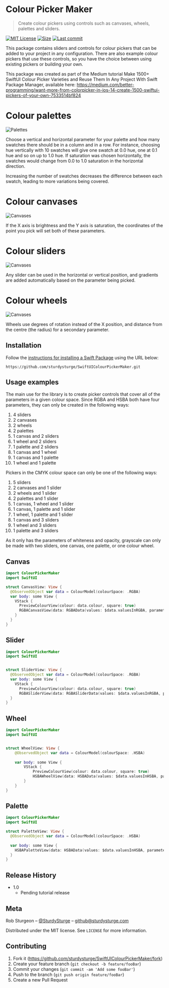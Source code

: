 # Colour Picker Maker
> Create colour pickers using controls such as canvases, wheels, palettes and sliders.

[![MIT License][license-image]][license-image]
[![Size][size-image]][size-image]
[![Last commit][commit-image]][commit-image]

This package contains sliders and controls for colour pickers that can be added to your project in any configuration. There are also example colour pickers that use these controls, so you have the choice between using existing pickers or building your own.

This package was created as part of the Medium tutorial Make 1500+ SwiftUI Colour Picker Varieties and Reuse Them In Any Project With Swift Package Manager, available here: https://medium.com/better-programming/want-more-from-colorpicker-in-ios-14-create-1500-swiftui-pickers-of-your-own-7533514bf824

# Colour palettes

![Palettes](/Images/palette.png)

Choose a vertical and horizontal parameter for your palette and how many swatches there should be in a column and in a row. For instance, choosing hue vertically with 10 swatches will give one swatch at 0.0 hue, one at 0.1 hue and so on up to 1.0 hue. If saturation was chosen horizontally, the swatches would change from 0.0 to 1.0 saturation in the horizontal direction.

Increasing the number of swatches decreases the difference between each swatch, leading to more variations being covered.

# Colour canvases

![Canvases](/Images/canvas.png)

If the X axis is brightness and the Y axis is saturation, the coordinates of the point you pick will set both of these parameters.

# Colour sliders

![Canvases](/Images/sliders.png)

Any slider can be used in the horizontal or vertical position, and gradients are added automatically based on the parameter being picked.

# Colour wheels

![Canvases](/Images/wheel.png)

Wheels use degrees of rotation instead of the X position, and distance from the centre (the radius) for a secondary parameter.

## Installation

Follow the [instructions for installing a Swift Package](https://medium.com/better-programming/add-swift-package-dependency-to-an-ios-project-with-xcode-11-remote-local-public-private-3a7577fac6b2) using the URL below:
```
https://github.com/sturdysturge/SwiftUIColourPickerMaker.git
```

## Usage examples

The main use for the library is to create picker controls that cover all of the parameters in a given colour space. Since RGBA and HSBA both have four parameters, they can only be created in the following ways:

1. 4 sliders
2. 2 canvases
3. 2 wheels
4. 2 palettes
5. 1 canvas and 2 sliders
6. 1 wheel and 2 sliders
7. 1 palette and 2 sliders
8. 1 canvas and 1 wheel
9. 1 canvas and 1 palette
10. 1 wheel and 1 palette

Pickers in the CMYK colour space can only be one of the following ways:
1. 5 sliders
2. 2 canvases and 1 slider
3. 2 wheels and 1 slider
4. 2 palettes and 1 slider
5. 1 canvas, 1 wheel and 1 slider
6. 1 canvas, 1 palette and 1 slider
7. 1 wheel, 1 palette and 1 slider
8. 1 canvas and 3 sliders
9. 1 wheel and 3 sliders
10. 1 palette and 3 sliders

As it only has the parameters of whiteness and opacity, grayscale can only be made with two sliders, one canvas, one palette, or one colour wheel.

## Canvas
```swift
import ColourPickerMaker
import SwiftUI

struct CanvasView: View {
  @ObservedObject var data = ColourModel(colourSpace: .RGBA)
  var body: some View {
    VStack {
      PreviewColourView(colour: data.colour, square: true)
      RGBACanvasView(data: RGBAData(values: $data.valuesInRGBA, parameters: (.red, .green)))
    }
  }
}
```
## Slider
```swift
import ColourPickerMaker
import SwiftUI


struct SliderView: View {
  @ObservedObject var data = ColourModel(colourSpace: .RGBA)
  var body: some View {
    VStack {
      PreviewColourView(colour: data.colour, square: true)
      RGBASliderView(data: RGBASliderData(values: $data.valuesInRGBA, parameter: .red, orientation: .horizontal), thickness: 50, length: 300)
  }
}
```
## Wheel
```swift
import ColourPickerMaker
import SwiftUI


struct WheelView: View {
    @ObservedObject var data = ColourModel(colourSpace: .HSBA)
  
    var body: some View {
        VStack {
            PreviewColourView(colour: data.colour, square: true)
            HSBAWheelView(data: HSBAData(values: $data.valuesInHSBA, parameters: (.hue, .saturation)))
        }
    }
}
```
## Palette
```swift
import ColourPickerMaker
import SwiftUI

struct PaletteView: View {
  @ObservedObject var data = ColourModel(colourSpace: .HSBA)
  
  var body: some View {
    HSBAPaletteView(data: HSBAData(values: $data.valuesInHSBA, parameters: (.hue, .saturation)))
  }
}
```

## Release History

* 1.0
    * Pending tutorial release

## Meta

Rob Sturgeon – [@SturdySturge](https://twitter.com/sturdysturge) – github@sturdysturge.com

Distributed under the MIT license. See ``LICENSE`` for more information.

## Contributing

1. Fork it (<https://github.com/sturdysturge/SwiftUIColourPickerMaker/fork>)
2. Create your feature branch (`git checkout -b feature/fooBar`)
3. Commit your changes (`git commit -am 'Add some fooBar'`)
4. Push to the branch (`git push origin feature/fooBar`)
5. Create a new Pull Request

<!-- Markdown link & img dfn's -->
[license-image]: https://img.shields.io/github/license/sturdysturge/SwiftUIColourPickerMaker
[size-image]: https://img.shields.io/github/repo-size/sturdysturge/SwiftUIColourPickerMaker
[commit-image]: https://img.shields.io/github/last-commit/sturdysturge/SwiftUIColourPickerMaker
